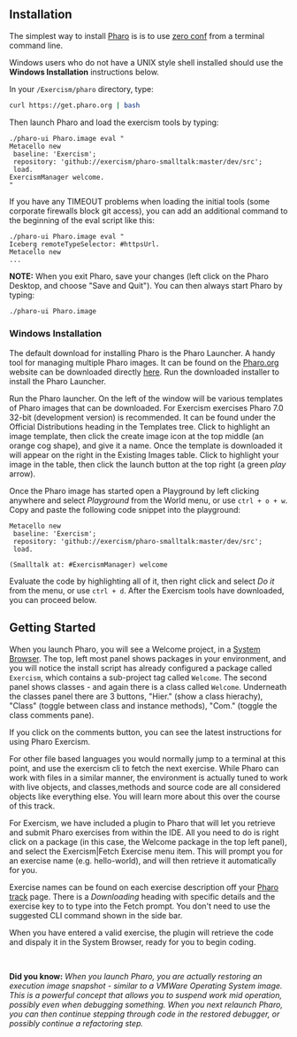 ## Installation

The simplest way to install [Pharo](http://pharo.org) is is to use [zero conf](http://pharo.org/download#//*[@id="main"]/div/h2[3]) from a terminal command line.

Windows users who do not have a UNIX style shell installed should use the **Windows Installation** instructions below.

In your `/Exercism/pharo` directory, type:

```bash
curl https://get.pharo.org | bash
```

Then launch Pharo and load the exercism tools by typing:

```smalltalk
./pharo-ui Pharo.image eval "
Metacello new 
 baseline: 'Exercism'; 
 repository: 'github://exercism/pharo-smalltalk:master/dev/src';
 load.
ExercismManager welcome.
"
```

If you have any TIMEOUT problems when loading the initial tools (some corporate firewalls block git access), you can add an additional command to the beginning of the eval script like this:

```smalltalk
./pharo-ui Pharo.image eval "
Iceberg remoteTypeSelector: #httpsUrl.
Metacello new 
...
```

**NOTE:** When you exit Pharo, save your changes (left click on the Pharo Desktop, and choose "Save and Quit").
You can then always start Pharo by typing:

```bash
./pharo-ui Pharo.image
```

### Windows Installation

The default download for installing Pharo is the Pharo Launcher. A handy tool for managing multiple Pharo images. It can be
found on the [Pharo.org](http://pharo.org/) website can be downloaded directly [here](https://files.pharo.org/pharo-launcher/windows). Run the downloaded installer to install the Pharo Launcher.

Run the Pharo launcher. On the left of the window will be various templates of Pharo images that can be downloaded. For Exercism
exercises Pharo 7.0 32-bit (development version) is recommended. It can be found under the Official Distributions heading in the Templates 
tree. Click to highlight an image template, then click the create image icon at the top middle (an orange cog shape), and give
it a name. Once the template is downloaded it will appear on the right in the Existing Images table. Click to highlight your
image in the table, then click the launch button at the top right (a green _play_ arrow).

Once the Pharo image has started open a Playground by left clicking anywhere and select _Playground_ from the World menu, or use
`ctrl + o + w`. Copy and paste the following code snippet into the playground:

```smalltalk
Metacello new 
 baseline: 'Exercism'; 
 repository: 'github://exercism/pharo-smalltalk:master/dev/src';
 load.
 
(Smalltalk at: #ExercismManager) welcome
```

Evaluate the code by highlighting all of it, then right click and select _Do it_ from the menu, or use `ctrl + d`. After the
Exercism tools have downloaded, you can proceed below.

## Getting Started

When you launch Pharo, you will see a Welcome project, in a [System Browser](https://medium.com/@richardeng/pharo-quick-start-5bab70944ce2#3099).
The top, left most panel shows packages in your environment, and you will notice the install script has already configured
a package called `Exercism`, which contains a sub-project tag called `Welcome`. The second panel shows classes - and again
there is a class called `Welcome`. Underneath the classes panel there are 3 buttons, "Hier." (show a class hierachy), "Class" 
(toggle between class and instance methods), "Com." (toggle the class comments pane).

If you click on the comments button, you can see the latest instructions for using Pharo Exercism.

For other file based languages you would normally jump to a terminal at this point, and use the exercism cli to fetch the
next exercise. While Pharo can work with files in a similar manner, the environment is actually tuned to work with live objects, and classes,methods and source code are all considered objects like everything else. You will learn more about this over the course of this track.

For Exercism, we have included a plugin to Pharo that will let you retrieve and submit Pharo exercises from within the IDE.
All you need to do is right click on a package (in this case, the Welcome package in the top left panel), and select the Exercism|Fetch Exercise
menu item. This will prompt you for an exercise name (e.g. hello-world), and will then retrieve it automatically for you.

Exercise names can be found on each exercise description off your [Pharo track](https://exercism.io/my/tracks/pharo) page.
There is a *Downloading* heading with specific details and the exercise key to to type into the Fetch prompt. You don't need 
to use the suggested CLI command shown in the side bar.

When you have entered a valid exercise, the plugin will retrieve the code and dispaly it in the System Browser, ready for
you to begin coding.

<br/>
  
**Did you know:** *When you launch Pharo, you are actually restoring an execution image snapshot - similar to a VMWare Operating System image. This
is a powerful concept that allows you to suspend work mid operation, possibly even when debugging
something. When you next relaunch Pharo, you can then continue stepping through code in the restored debugger, or possibly continue a refactoring step.*

